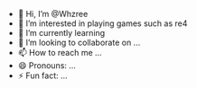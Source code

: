 - 👋 Hi, I’m @Whzree
- 👀 I’m interested in playing games such as re4
- 🌱 I’m currently learning 
- 💞️ I’m looking to collaborate on ...
- 📫 How to reach me ...
- 😄 Pronouns: ...
- ⚡ Fun fact: ...

<!---
Whzree/Whzree is a ✨ special ✨ repository because its `README.md` (this file) appears on your GitHub profile.
You can click the Preview link to take a look at your changes.
--->
